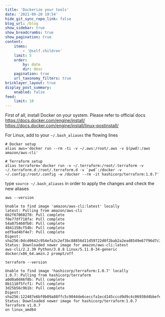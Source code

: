 ```yaml
---
title: 'Dockerize your tools'
date: '2021-09-20 19:54'
hide_git_sync_repo_link: false
blog_url: /blog
show_sidebar: true
show_breadcrumbs: true
show_pagination: true
content:
    items:
        - '@self.children'
    limit: 5
    order:
        by: date
        dir: desc
    pagination: true
    url_taxonomy_filters: true
bricklayer_layout: true
display_post_summary:
    enabled: false
feed:
    limit: 10
---
```


First of all, install Docker on your system. Please refer to official docs 
https://docs.docker.com/engine/install/
https://docs.docker.com/engine/install/linux-postinstall/

For Linux, add to your `~/.bash_aliases` the flowing lines

```
# Docker setup
alias aws='docker run --rm -ti -v ~/.aws:/root/.aws -v $(pwd):/aws amazon/aws-cli'

# Terraform setup
alias terraform='docker run -v ~/.terraform:/root/.terraform -v ~/.terraform.d:/root/.terraform.d -v `pwd`:/docker -v ~/.config:/root/.config -w /docker --rm -it hashicorp/terraform:1.0.7'
```

type `source ~/.bash_aliases` in order to apply the changes and check the new aliases

`aws --version`
```
Unable to find image 'amazon/aws-cli:latest' locally
latest: Pulling from amazon/aws-cli
6b2f67060278: Pull complete 
f0e77df718fa: Pull complete 
54a875460fb0: Pull complete 
4841158cf54b: Pull complete 
edfbad4bf4e7: Pull complete 
Digest: sha256:0dcd0642c954efa3c2ef3bc88856d11d59722d0f2bab2a2ead8549e67f96d7c3
Status: Downloaded newer image for amazon/aws-cli:latest
aws-cli/2.2.39 Python/3.8.8 Linux/5.11.0-34-generic docker/x86_64.amzn.2 prompt/off
```


`terraform --version`
```
Unable to find image 'hashicorp/terraform:1.0.7' locally
1.0.7: Pulling from hashicorp/terraform
a0d0a0d46f8b: Pull complete 
8b1118f5fcf1: Pull complete 
3d25b56c9b1b: Pull complete 
Digest: sha256:122487e6bf0b09a88ffc5c9044de6ceccfa1ecd145cccd9d9c4c06930d4bbefe
Status: Downloaded newer image for hashicorp/terraform:1.0.7
Terraform v1.0.7
on linux_amd64
```
